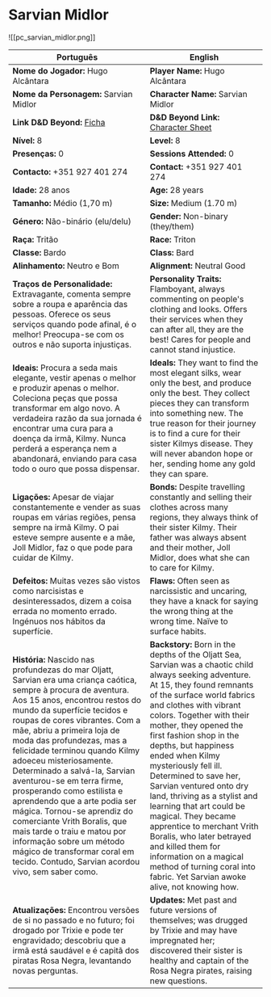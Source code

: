 # Sarvian Midlor

![[pc_sarvian_midlor.png]]

| Português                                                                                                                                                                                                                                                                                                                                                                                                                                                                                                                                                                                                                                                                        | English                                                                                                                                                                                                                                                                                                                                                                                                                                                                                                                                                                                                                                                          |
| -------------------------------------------------------------------------------------------------------------------------------------------------------------------------------------------------------------------------------------------------------------------------------------------------------------------------------------------------------------------------------------------------------------------------------------------------------------------------------------------------------------------------------------------------------------------------------------------------------------------------------------------------------------------------------- | ---------------------------------------------------------------------------------------------------------------------------------------------------------------------------------------------------------------------------------------------------------------------------------------------------------------------------------------------------------------------------------------------------------------------------------------------------------------------------------------------------------------------------------------------------------------------------------------------------------------------------------------------------------------- |
| **Nome do Jogador:** Hugo Alcântara                                                                                                                                                                                                                                                                                                                                                                                                                                                                                                                                                                                                                                              | **Player Name:** Hugo Alcântara                                                                                                                                                                                                                                                                                                                                                                                                                                                                                                                                                                                                                                  |
| **Nome da Personagem:** Sarvian Midlor                                                                                                                                                                                                                                                                                                                                                                                                                                                                                                                                                                                                                                           | **Character Name:** Sarvian Midlor                                                                                                                                                                                                                                                                                                                                                                                                                                                                                                                                                                                                                               |
| **Link D&D Beyond:** [Ficha](https://www.dndbeyond.com/characters/140181540)                                                                                                                                                                                                                                                                                                                                                                                                                                                                                                                                                                                                     | **D&D Beyond Link:** [Character Sheet](https://www.dndbeyond.com/characters/140181540)                                                                                                                                                                                                                                                                                                                                                                                                                                                                                                                                                                           |
| **Nível:** 8                                                                                                                                                                                                                                                                                                                                                                                                                                                                                                                                                                                                                                                                     | **Level:** 8                                                                                                                                                                                                                                                                                                                                                                                                                                                                                                                                                                                                                                                     |
| **Presenças:** 0                                                                                                                                                                                                                                                                                                                                                                                                                                                                                                                                                                                                                                                                 | **Sessions Attended:** 0                                                                                                                                                                                                                                                                                                                                                                                                                                                                                                                                                                                                                                         |
| **Contacto:** +351 927 401 274                                                                                                                                                                                                                                                                                                                                                                                                                                                                                                                                                                                                                                                   | **Contact:** +351 927 401 274                                                                                                                                                                                                                                                                                                                                                                                                                                                                                                                                                                                                                                    |
| **Idade:** 28 anos                                                                                                                                                                                                                                                                                                                                                                                                                                                                                                                                                                                                                                                               | **Age:** 28 years                                                                                                                                                                                                                                                                                                                                                                                                                                                                                                                                                                                                                                                |
| **Tamanho:** Médio (1,70 m)                                                                                                                                                                                                                                                                                                                                                                                                                                                                                                                                                                                                                                                      | **Size:** Medium (1.70 m)                                                                                                                                                                                                                                                                                                                                                                                                                                                                                                                                                                                                                                        |
| **Género:** Não-binário (elu/delu)                                                                                                                                                                                                                                                                                                                                                                                                                                                                                                                                                                                                                                               | **Gender:** Non-binary (they/them)                                                                                                                                                                                                                                                                                                                                                                                                                                                                                                                                                                                                                               |
| **Raça:** Tritão                                                                                                                                                                                                                                                                                                                                                                                                                                                                                                                                                                                                                                                                 | **Race:** Triton                                                                                                                                                                                                                                                                                                                                                                                                                                                                                                                                                                                                                                                 |
| **Classe:** Bardo                                                                                                                                                                                                                                                                                                                                                                                                                                                                                                                                                                                                                                                                | **Class:** Bard                                                                                                                                                                                                                                                                                                                                                                                                                                                                                                                                                                                                                                                  |
| **Alinhamento:** Neutro e Bom                                                                                                                                                                                                                                                                                                                                                                                                                                                                                                                                                                                                                                                    | **Alignment:** Neutral Good                                                                                                                                                                                                                                                                                                                                                                                                                                                                                                                                                                                                                                      |
| **Traços de Personalidade:** Extravagante, comenta sempre sobre a roupa e aparência das pessoas. Oferece os seus serviços quando pode  afinal, é o melhor! Preocupa-se com os outros e não suporta injustiças.                                                                                                                                                                                                                                                                                                                                                                                                                                                                  | **Personality Traits:** Flamboyant, always commenting on people's clothing and looks. Offers their services when they can  after all, they are the best! Cares for people and cannot stand injustice.                                                                                                                                                                                                                                                                                                                                                                                                                                                           |
| **Ideais:** Procura a seda mais elegante, vestir apenas o melhor e produzir apenas o melhor. Coleciona peças que possa transformar em algo novo. A verdadeira razão da sua jornada é encontrar uma cura para a doença da irmã, Kilmy. Nunca perderá a esperança nem a abandonará, enviando para casa todo o ouro que possa dispensar.                                                                                                                                                                                                                                                                                                                                            | **Ideals:** They want to find the most elegant silks, wear only the best, and produce only the best. They collect pieces they can transform into something new. The true reason for their journey is to find a cure for their sister Kilmys disease. They will never abandon hope or her, sending home any gold they can spare.                                                                                                                                                                                                                                                                                                                                 |
| **Ligações:** Apesar de viajar constantemente e vender as suas roupas em várias regiões, pensa sempre na irmã Kilmy. O pai esteve sempre ausente e a mãe, Joll Midlor, faz o que pode para cuidar de Kilmy.                                                                                                                                                                                                                                                                                                                                                                                                                                                                      | **Bonds:** Despite travelling constantly and selling their clothes across many regions, they always think of their sister Kilmy. Their father was always absent and their mother, Joll Midlor, does what she can to care for Kilmy.                                                                                                                                                                                                                                                                                                                                                                                                                              |
| **Defeitos:** Muitas vezes são vistos como narcisistas e desinteressados, dizem a coisa errada no momento errado. Ingénuos nos hábitos da superfície.                                                                                                                                                                                                                                                                                                                                                                                                                                                                                                                            | **Flaws:** Often seen as narcissistic and uncaring, they have a knack for saying the wrong thing at the wrong time. Naïve to surface habits.                                                                                                                                                                                                                                                                                                                                                                                                                                                                                                                     |
| **História:** Nascido nas profundezas do mar Oljatt, Sarvian era uma criança caótica, sempre à procura de aventura. Aos 15 anos, encontrou restos do mundo da superfície  tecidos e roupas de cores vibrantes. Com a mãe, abriu a primeira loja de moda das profundezas, mas a felicidade terminou quando Kilmy adoeceu misteriosamente. Determinado a salvá-la, Sarvian aventurou-se em terra firme, prosperando como estilista e aprendendo que a arte podia ser mágica. Tornou-se aprendiz do comerciante Vrith Boralis, que mais tarde o traiu e matou por informação sobre um método mágico de transformar coral em tecido. Contudo, Sarvian acordou vivo, sem saber como. | **Backstory:** Born in the depths of the Oljatt Sea, Sarvian was a chaotic child always seeking adventure. At 15, they found remnants of the surface world  fabrics and clothes with vibrant colors. Together with their mother, they opened the first fashion shop in the depths, but happiness ended when Kilmy mysteriously fell ill. Determined to save her, Sarvian ventured onto dry land, thriving as a stylist and learning that art could be magical. They became apprentice to merchant Vrith Boralis, who later betrayed and killed them for information on a magical method of turning coral into fabric. Yet Sarvian awoke alive, not knowing how. |
| **Atualizações:** Encontrou versões de si no passado e no futuro; foi drogado por Trixie e pode ter engravidado; descobriu que a irmã está saudável e é capitã dos piratas Rosa Negra, levantando novas perguntas.                                                                                                                                                                                                                                                                                                                                                                                                                                                               | **Updates:** Met past and future versions of themselves; was drugged by Trixie and may have impregnated her; discovered their sister is healthy and captain of the Rosa Negra pirates, raising new questions.                                                                                                                                                                                                                                                                                                                                                                                                                                                    |


















